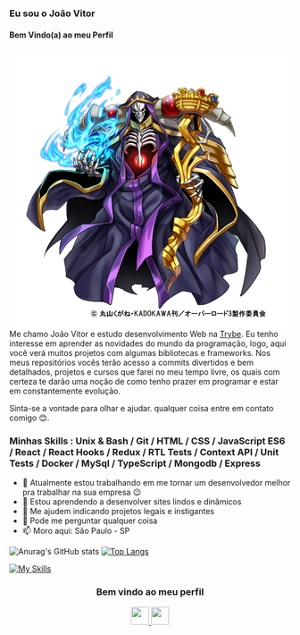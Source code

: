 ### Eu sou o João Vitor
#### Bem Vindo(a) ao meu Perfil 

<div>
  <img src='https://github.com/jhow212/jhow212/blob/main/Ainz.Ooal.Gown.full.2918528.png' height='500' align='left'>
  Me chamo João Vitor e estudo desenvolvimento Web na <a href='https://www.betrybe.com/' target='blank'>Trybe</a>. Eu tenho interesse em aprender as novidades do mundo da programação, logo, aqui você verá muitos projetos com algumas bibliotecas e frameworks. Nos meus repositórios vocês terão acesso a commits divertidos e bem detalhados, projetos e cursos que farei no meu tempo livre, os quais com certeza te darão uma noção de como tenho prazer em programar e estar em constantemente evolução.
</div>

Sinta-se a vontade para olhar e ajudar. qualquer coisa entre em contato comigo 😊.

### Minhas Skills : Unix & Bash / Git / HTML / CSS / JavaScript ES6 / React / React Hooks / Redux / RTL Tests / Context API / Unit Tests / Docker / MySql / TypeScript / Mongodb / Express

- 🔭 Atualmente estou trabalhando em me tornar um desenvolvedor melhor pra trabalhar na sua empresa 😉 
- 🌱 Estou aprendendo a desenvolver sites lindos e dinâmicos 
- 🤔 Me ajudem indicando projetos legais e instigantes 
- 💬 Pode me perguntar qualquer coisa 
- 📫 Moro aqui: São Paulo - SP

![Anurag's GitHub stats](https://github-readme-stats.vercel.app/api?username=jhow212&show_icons=true&theme=transparent)   [![Top Langs](https://github-readme-stats.vercel.app/api/top-langs/?username=jhow212&layout=compact&theme=transparent)](https://github.com/anuraghazra/github-readme-stats)
  
[![My Skills](https://skillicons.dev/icons?i=js,html,css,nodejs,react,docker,git,linkedin,linux,redux,vscode,mysql,mongodb,ts,jest)](https://skillicons.dev)
  
<h3 align="center">Bem vindo ao meu perfil</h3>

<p align="center">
  <a href="https://github.com/jhow212" target="_blank" rel="noreferrer">
    <img src="https://raw.githubusercontent.com/danielcranney/readme-generator/main/public/icons/socials/github.svg" width="32" height="32" />
  </a>
    <a href="https://www.linkedin.com/in/joao-vitor-santos-costa/" target="_blank" rel="noreferrer"><img src="https://raw.githubusercontent.com/danielcranney/readme-generator/main/public/icons/socials/linkedin.svg" width="32" height="32" />
    </a>
</p>




